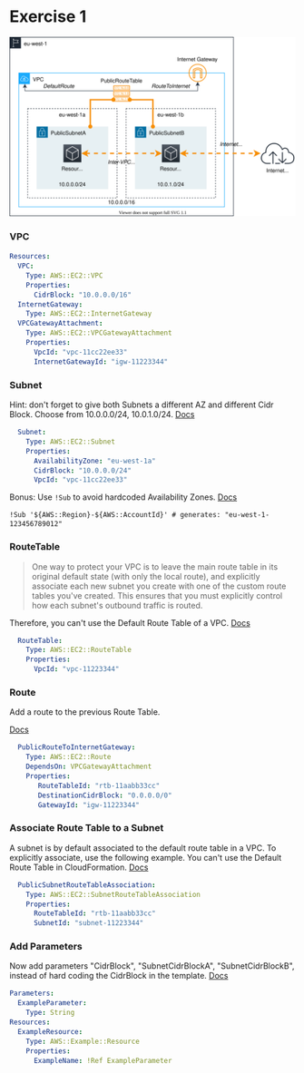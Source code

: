 # Exercise 1

![](/assets/img-vpc-simple-wb.svg)

### VPC

```yaml
Resources:
  VPC:
    Type: AWS::EC2::VPC
    Properties:
      CidrBlock: "10.0.0.0/16"
  InternetGateway:
    Type: AWS::EC2::InternetGateway
  VPCGatewayAttachment:
    Type: AWS::EC2::VPCGatewayAttachment
    Properties:
      VpcId: "vpc-11cc22ee33"
      InternetGatewayId: "igw-11223344"
```

### Subnet

Hint: don't forget to give both Subnets a different AZ and different Cidr Block. Choose from 10.0.0.0/24, 10.0.1.0/24. [Docs](https://docs.aws.amazon.com/AWSCloudFormation/latest/UserGuide/aws-resource-ec2-subnet.html)

```yaml
  Subnet:
    Type: AWS::EC2::Subnet
    Properties:
      AvailabilityZone: "eu-west-1a"
      CidrBlock: "10.0.0.0/24"
      VpcId: "vpc-11cc22ee33"
```

Bonus: Use `!Sub` to avoid hardcoded Availability Zones. [Docs](https://docs.aws.amazon.com/AWSCloudFormation/latest/UserGuide/intrinsic-function-reference-sub.html)

```
!Sub '${AWS::Region}-${AWS::AccountId}' # generates: "eu-west-1-123456789012"
```

### RouteTable

> One way to protect your VPC is to leave the main route table in its original default state (with only the local route), and explicitly associate each new subnet you create with one of the custom route tables you've created. This ensures that you must explicitly control how each subnet's outbound traffic is routed.

Therefore, you can't use the Default Route Table of a VPC. [Docs](https://docs.aws.amazon.com/AWSCloudFormation/latest/UserGuide/aws-resource-ec2-route-table.html)

```yaml
  RouteTable:
    Type: AWS::EC2::RouteTable
    Properties:
      VpcId: "vpc-11223344"
```

### Route

Add a route to the previous Route Table.

[Docs](https://docs.aws.amazon.com/AWSCloudFormation/latest/UserGuide/aws-resource-ec2-route.html)

```yaml
  PublicRouteToInternetGateway:
    Type: AWS::EC2::Route
    DependsOn: VPCGatewayAttachment
    Properties:
       RouteTableId: "rtb-11aabb33cc"
       DestinationCidrBlock: "0.0.0.0/0"
       GatewayId: "igw-11223344"
```

### Associate Route Table to a Subnet

A subnet is by default associated to the default route table in a VPC. To explicitly associate, use the following example. You can't use the Default Route Table in CloudFormation. [Docs](https://docs.aws.amazon.com/AWSCloudFormation/latest/UserGuide/aws-resource-ec2-subnet-route-table-assoc.html)

```yaml
  PublicSubnetRouteTableAssociation:
    Type: AWS::EC2::SubnetRouteTableAssociation
    Properties: 
      RouteTableId: "rtb-11aabb33cc"
      SubnetId: "subnet-11223344"
```

### Add Parameters

Now add parameters "CidrBlock", "SubnetCidrBlockA", "SubnetCidrBlockB", instead of hard coding the CidrBlock in the template. [Docs](https://docs.aws.amazon.com/AWSCloudFormation/latest/UserGuide/parameters-section-structure.html)

```yaml
Parameters:
  ExampleParameter:
    Type: String
Resources:
  ExampleResource:
    Type: AWS::Example::Resource
    Properties:
      ExampleName: !Ref ExampleParameter
```
